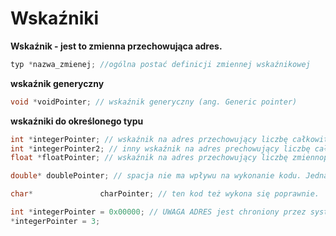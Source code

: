 # Wskaźniki

**Wskaźnik - jest to zmienna przechowująca adres.**

```c
typ *nazwa_zmienej; //ogólna postać definicji zmiennej wskaźnikowej
```

**wskaźnik generyczny**

```c
void *voidPointer; // wskaźnik generyczny (ang. Generic pointer)
```

**wskaźniki do określonego typu**

```c
int *integerPointer; // wskaźnik na adres przechowujący liczbę całkowitą
int *integerPointer2; // inny wskaźnik na adres prechowujący liczbę całkowitą
float *floatPointer; // wskaźnik na adres przechowujący liczbę zmiennoprzecinkową

double* doublePointer; // spacja nie ma wpływu na wykonanie kodu. Jednak dobrą praktyką jest stawianie * przy nazwie zmiennej jak w przykładach wyżej

char*               charPointer; // ten kod też wykona się poprawnie.
```


```c
int *integerPointer = 0x00000; // UWAGA ADRES jest chroniony przez system stąd przy próbie odczytu wartości pod tym adresem kod przestaje działać.
*integerPointer = 3;


```

